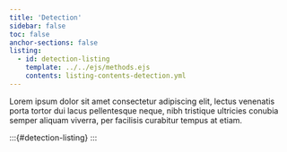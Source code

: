 ```yaml
---
title: 'Detection'
sidebar: false
toc: false
anchor-sections: false
listing:
  - id: detection-listing
    template: ../../ejs/methods.ejs
    contents: listing-contents-detection.yml
---
```


Lorem ipsum dolor sit amet consectetur adipiscing elit, lectus venenatis porta tortor dui lacus pellentesque neque, nibh tristique ultricies conubia semper aliquam viverra, per facilisis curabitur tempus at etiam.

:::{#detection-listing}
:::

